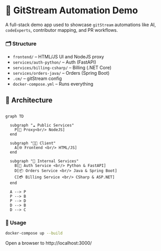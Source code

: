 # 🔧 GitStream Automation Demo

A full-stack demo app used to showcase `gitStream` automations like AI, `codeExperts`, contributor mapping, and PR workflows.

### 🗂️ Structure

- `frontend/` – HTML/JS UI and NodeJS proxy
- `services/auth-python/` – Auth (FastAPI)
- `services/billing-csharp/` – Billing (.NET Core)
- `services/orders-java/` – Orders (Spring Boot)
- `.cm/` – gitStream config
- `docker-compose.yml` – Runs everything

## 🧭 Architecture

```mermaid

graph TD

  subgraph "☁️ Public Services"
    P[🧭 Proxy<br/> NodeJS]
  end

  subgraph "🧑‍💻 Client"
    A[🌐 Frontend <br/> HTML/JS]
  end

  subgraph "🏢 Internal Services"
    B[🔐 Auth Service <br/> Python & FastAPI]
    D[📦 Orders Service <br/> Java & Spring Boot]
    C[💳 Billing Service <br/> CSharp & ASP.NET]
  end

  A --> P
  P --> B
  P --> D
  D --> B
  D --> C
```

### 🚀 Usage

```bash
docker-compose up --build
```
Open a browser to http://localhost:3000/
